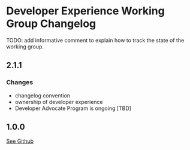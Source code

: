 # Developer Experience Working Group Changelog

TODO: add informative comment to explain how to track the state of the working group.

## 2.1.1

### Changes

- changelog convention
- ownership of developer experience
- Developer Advocate Program is ongoing [TBD]

## 1.0.0

[See Github](https://github.com/input-output-hk/Developer-Experience-working-group)
